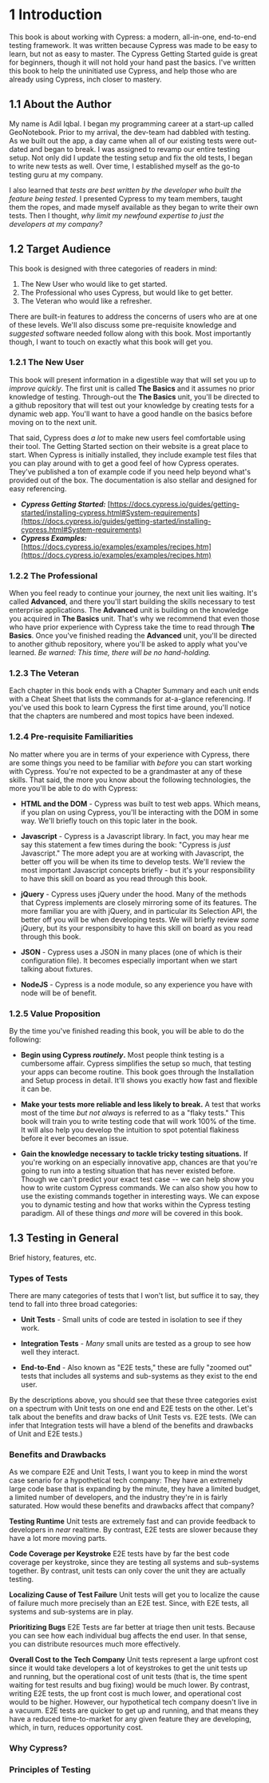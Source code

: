# 1 Introduction
This book is about working with Cypress: a modern, all-in-one, end-to-end testing framework. It was written because Cypress was made to be easy to learn, but not as easy to master. The Cypress Getting Started guide is great for beginners, though it will not hold your hand past the basics. I've written this book to help the uninitiated use Cypress, and help those who are already using Cypress, inch closer to mastery.

## 1.1 About the Author
My name is Adil Iqbal.  I began my programming career at a start-up called GeoNotebook. Prior to my arrival, the dev-team had dabbled with testing. As we built out the app, a day came when all of our existing tests were out-dated and began to break. I was assigned to revamp our entire testing setup. Not only did I update the testing setup and fix the old tests, I began to write new tests as well. Over time, I established myself as the go-to testing guru at my company.

I also learned that *tests are best written by the developer who built the feature being tested.* I presented Cypress to my team members, taught them the ropes, and made myself available as they began to write their own tests. Then I thought, *why limit my newfound expertise to just the developers at my company?*

## 1.2 Target Audience
This book is designed with three categories of readers in mind: 

1. The New User who would like to get started.
2. The Professional who uses Cypress, but would like to get better.
3. The Veteran who would like a refresher.

There are built-in features to address the concerns of users who are at one of these levels. We'll also discuss some pre-requisite knowledge and *suggested* software needed follow along with this book. Most importantly though, I want to touch on exactly what this book will get you.

### 1.2.1 The New User
This book will present information in a digestible way that will set you up to *improve quickly*. The first unit is called **The Basics** and it assumes no prior knowledge of testing. Through-out the **The Basics** unit, you'll be directed to a github repository that will test out your knowledge by creating tests for a dynamic web app. You'll want to have a good handle on the basics before moving on to the next unit.

That said, Cypress does *a lot* to make new users feel comfortable using their tool. The Getting Started section on their website is a great place to start. When Cypress is initially installed, they include example test files that you can play around with to get a good feel of how Cypress operates. They've published a ton of example code if you need help beyond what's provided out of the box. The documentation is also stellar and designed for easy referencing.


 - ***Cypress Getting Started:*** [https://docs.cypress.io/guides/getting-started/installing-cypress.html#System-requirements](https://docs.cypress.io/guides/getting-started/installing-cypress.html#System-requirements)
 - ***Cypress Examples:*** [https://docs.cypress.io/examples/examples/recipes.htm](https://docs.cypress.io/examples/examples/recipes.htm) 

 
### 1.2.2 The Professional
When you feel ready to continue your journey, the next unit lies waiting. It's called **Advanced**, and there you'll start building the skills necessary to test enterprise applications. The **Advanced** unit is building on the knowledge you acquired in **The Basics** unit.  That's why we recommend that even those who have prior experience with Cypress take the time to read through **The Basics**. Once you've finished reading the **Advanced** unit, you'll be directed to another github repository, where you'll be asked to apply what you've learned. *Be warned: This time, there will be no hand-holding.*

### 1.2.3 The Veteran
 Each chapter in this book ends with a Chapter Summary and each unit ends with a Cheat Sheet that lists the commands for at-a-glance referencing. If you've used this book to learn Cypress the first time around, you'll notice that the chapters are numbered and most topics have been indexed.


### 1.2.4 Pre-requisite Familiarities
No matter where you are in terms of your experience with Cypress, there are some things you need to be familiar with *before* you can start working with Cypress. You're not expected to be a grandmaster at any of these skills. That said, the more you know about the following technologies, the more you'll be able to do with Cypress:

 - **HTML and the DOM** - Cypress was built to test web apps. Which means, if you plan on using Cypress, you'll be interacting with the DOM in some way. We'll briefly touch on this topic later in the book.

 - **Javascript** - Cypress is a Javascript library. In fact, you may hear me say this statement a few times during the book: "Cypress is *just* Javascript." The more adept you are at working with Javascript, the better off you will be when its time to develop tests. We'll review the most important Javascript concepts briefly - but it's your responsibility to have this skill on board as you read through this book.
 
 - **jQuery** - Cypress uses jQuery under the hood. Many of the methods that Cypress implements are closely mirroring some of its features. The more familiar you are with jQuery, and in particular its Selection API, the better off you will be when developing tests. We will briefly review *some* jQuery, but its your responsibity to have this skill on board as you read through this book.
 
 - **JSON** - Cypress uses a JSON in many places (one of which is their configuration file). It becomes especially important when we start talking about fixtures.
 
 - **NodeJS** - Cypress is a node module, so any experience you have with node will be of benefit.
 
 ### 1.2.5 Value Proposition
 By the time you've finished reading this book, you will be able to do the following:
 
 - **Begin using Cypress *routinely*.** Most people think testing is a cumbersome affair. Cypress simplifies the setup so much, that testing your apps can become routine. This book goes through the Installation and Setup process in detail. It'll shows you exactly how fast and flexible it can be.

 - **Make your tests more reliable and less likely to break.** A test that works most of the time *but not always* is referred to as a "flaky tests." This book will train you to write testing code that will work 100% of the time. It will also help you develop the intuition to spot potential flakiness before it ever becomes an issue.
 - **Gain the knowledge necessary to tackle tricky testing situations.** If you're working on an especially innovative app, chances are that you're going to run into a testing situation that has never existed before. Though we can't predict your exact test case -- we can help show you how to write custom Cypress commands. We can also show you how to use the existing commands together in interesting ways.  We can expose you to dynamic testing and how that works within the Cypress testing paradigm. All of these things *and more* will be covered in this book. 
 
 ## 1.3 Testing in General
Brief history, features, etc.
### Types of Tests
There are many categories of tests that I won't list, but suffice it to say, they tend to fall into three broad categories:
 - **Unit Tests** - Small units of code are tested in isolation to see if they work.

 - **Integration Tests** - *Many* small units are tested as a group to see how well they interact.

 - **End-to-End** - Also known as "E2E tests," these are fully "zoomed out" tests that includes all systems and sub-systems as they exist to the end user.

By the descriptions above, you should see that these three categories exist on a spectrum with Unit tests on one end and E2E tests on the other. Let's talk about the benefits and draw backs of Unit Tests vs. E2E tests. (We can infer that Integration tests will have a blend of the benefits and drawbacks of Unit and E2E tests.)

### Benefits and Drawbacks
As we compare E2E and Unit Tests, I want you to keep in mind the worst case senario for a hypothetical tech company: They have an extremely large code base that is expanding by the minute, they have a limited budget, a limited number of developers, and the industry they're in is fairly saturated. How would these benefits and drawbacks affect that company?

**Testing Runtime** 
Unit tests are extremely fast and can provide feedback to developers in *near* realtime. By contrast, E2E tests are slower because they have a lot more moving parts. 

**Code Coverage per Keystroke**
E2E tests have by far the best code coverage per keystroke, since they are testing all systems and sub-systems together. By contrast, unit tests can only cover the unit they are actually testing.

**Localizing Cause of Test Failure**
Unit tests will get you to localize the cause of failure much more precisely than an E2E test. Since, with E2E tests, all systems and sub-systems are in play. 

**Prioritizing Bugs**
E2E Tests are far better at triage then unit tests. Because you can see how each individual bug affects the end user. In that sense, you can distribute resources much more effectively.

**Overall Cost to the Tech Company**
 Unit tests represent a large upfront cost since it would take developers a lot of keystrokes to get the unit tests up and running, but the operational cost of unit tests (that is, the time spent waiting for test results and bug fixing) would be much lower. By contrast, writing E2E tests, the up front cost is much lower, and operational cost would to be higher.  However, our hypothetical tech company doesn't live in a vacuum. E2E tests are quicker to get up and running, and that means they have a reduced time-to-market for any given feature they are developing, which, in turn, reduces opportunity cost.


### Why Cypress?
### Principles of Testing
